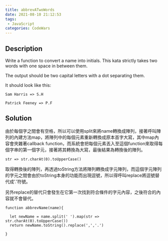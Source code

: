 ```yaml
---
title: abbrevATwoWords
date: 2021-08-10 21:12:53
tags:
 - JavaScript
categories: CodeWars
---
```

## Description
Write a function to convert a name into initials. This kata strictly takes two words with one space in between them.

The output should be two capital letters with a dot separating them.

It should look like this:

```
Sam Harris => S.H

Patrick Feeney => P.F
```

## Solution


由於每個字之間會有空格，所以可以使用split來將name轉換成陣列，接著呼叫陣列的內建方法map，將陣列中的每個元素重新轉換成原本首字大寫，其中map內容會夾雜著callback function，而系統會把每個元素丟入至這個function來取得每個字串的第一個字元，接著將其轉換為大寫，最後結果為轉換後的陣列。

```
str => str.charAt(0).toUpperCase()
```

取得轉換後的陣列，再透過toString方法將陣列轉換成字元陣列，而這個字元陣列的字元之間會由於toString本身的功能而出現逗號，所以得呼叫replace將逗號替代成'.'符號。

另外replace的替代只會發生在它第一次找到符合條件的字元內容，之後符合的內容就不會替代。

```
function abbrevName(name){

  let newName = name.split(' ').map(str => str.charAt(0).toUpperCase())
  return newName.toString().replace(',','.')
  
}

````



